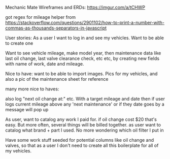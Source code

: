 Mechanic Mate
Wireframes and ERDs: https://imgur.com/a/tCHWP

got regex for mileage helper from https://stackoverflow.com/questions/2901102/how-to-print-a-number-with-commas-as-thousands-separators-in-javascript

User stories:
As a user I want to log in and see my vehicles.  Want to be able to create one

Want to see vehicle mileage, make model year, then maintenance data like last oil change, last valve clearance check, etc etc, by creating new fields with name of work, date and mileage.

Nice to have: want to be able to import images. Pics for my vehicles, and also a pic of the maintenance sheet for reference

many more nice to haves:

also log "next oil change at:" etc. With a target mileage and date
then if user logs current mileage above any 'next maintenance' or if they date goes by a message will pop up

As user, want to catalog any work I paid for. if oil change cost $20 that's easy. But more often, several things will be billed together.
as user want to catalog what brand + part I used. No more wondering which oil filter I put in

Have some work stuff seeded for potential columns like oil change and valves,
so that as a user I don't need to create all this boilerplate for all of my vehicles.

